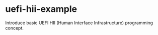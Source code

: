 uefi-hii-example
================

Introduce basic UEFI HII (Human Interface Infrastructure) programming concept. 
